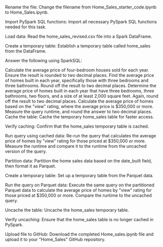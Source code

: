 Rename the file: Change the filename from Home_Sales_starter_code.ipynb to Home_Sales.ipynb.

Import PySpark SQL functions: Import all necessary PySpark SQL functions needed for this task.

Load data: Read the home_sales_revised.csv file into a Spark DataFrame.

Create a temporary table: Establish a temporary table called home_sales from the DataFrame.

Answer the following using SparkSQL:

Calculate the average price of four-bedroom houses sold for each year. Ensure the result is rounded to two decimal places.
Find the average price of homes built in each year, specifically those with three bedrooms and three bathrooms. Round off the result to two decimal places.
Determine the average price of homes built in each year that have three bedrooms, three bathrooms, two floors, and a size of at least 2,000 square feet. Again, round off the result to two decimal places.
Calculate the average price of homes based on the "view" rating, where the average price is $350,000 or more. Measure the query runtime, and round the answer to two decimal places.
Cache the table: Cache the temporary home_sales table for faster access.

Verify caching: Confirm that the home_sales temporary table is cached.

Run query using cached data: Re-run the query that calculates the average price of homes by "view" rating for those priced at $350,000 or more. Measure the runtime and compare it to the runtime from the uncached version of the query.

Partition data: Partition the home sales data based on the date_built field, then format it as Parquet.

Create a temporary table: Set up a temporary table from the Parquet data.

Run the query on Parquet data: Execute the same query on the partitioned Parquet data to calculate the average price of homes by "view" rating for those priced at $350,000 or more. Compare the runtime to the uncached query.

Uncache the table: Uncache the home_sales temporary table.

Verify uncaching: Ensure that the home_sales table is no longer cached in PySpark.

Upload file to GitHub: Download the completed Home_sales.ipynb file and upload it to your "Home_Sales" GitHub repository.
